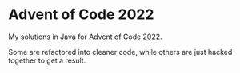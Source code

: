 Advent of Code 2022
===================

My solutions in Java for Advent of Code 2022.

Some are refactored into cleaner code, while others are
just hacked together to get a result.

